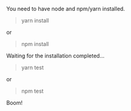 You need to have node and npm/yarn installed.

> yarn install

or

> npm install

Waiting for the installation completed...

> yarn test

or

> npm test

Boom!